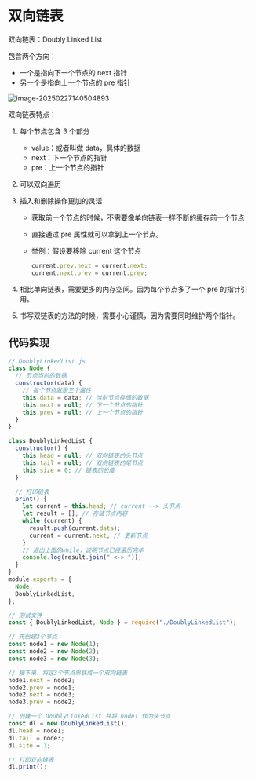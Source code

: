 # 双向链表

双向链表：Doubly Linked List

包含两个方向：

- 一个是指向下一个节点的 next 指针
- 另一个是指向上一个节点的 pre 指针

![image-20250227140504893](https://xiejie-typora.oss-cn-chengdu.aliyuncs.com/2025-02-27-060505.png)



双向链表特点：

1. 每个节点包含 3 个部分
   - value：或者叫做 data，具体的数据
   - next：下一个节点的指针
   - pre：上一个节点的指针

2. 可以双向遍历

3. 插入和删除操作更加的灵活

   - 获取前一个节点的时候，不需要像单向链表一样不断的缓存前一个节点

   - 直接通过 pre 属性就可以拿到上一个节点。

   - 举例：假设要移除 current 这个节点

     ```js
     current.prev.next = current.next;
     current.next.prev = current.prev;
     ```

4. 相比单向链表，需要更多的内存空间。因为每个节点多了一个 pre 的指针引用。
5. 书写双链表的方法的时候，需要小心谨慎，因为需要同时维护两个指针。



## 代码实现

```js
// DoublyLinkedList.js
class Node {
  // 节点当前的数据
  constructor(data) {
    // 每个节点就是三个属性
    this.data = data; // 当前节点存储的数据
    this.next = null; // 下一个节点的指针
    this.prev = null; // 上一个节点的指针
  }
}

class DoublyLinkedList {
  constructor() {
    this.head = null; // 双向链表的头节点
    this.tail = null; // 双向链表的尾节点
    this.size = 0; // 链表的长度
  }

  // 打印链表
  print() {
    let current = this.head; // current --> 头节点
    let result = []; // 存储节点内容
    while (current) {
      result.push(current.data);
      current = current.next; // 更新节点
    }
    // 退出上面的while，说明节点已经遍历完毕
    console.log(result.join(" <-> "));
  }
}
module.exports = {
  Node,
  DoublyLinkedList,
};
```

```js
// 测试文件
const { DoublyLinkedList, Node } = require("./DoublyLinkedList");

// 先创建3个节点
const node1 = new Node(1);
const node2 = new Node(2);
const node3 = new Node(3);

// 接下来，将这3个节点串联成一个双向链表
node1.next = node2;
node2.prev = node1;
node2.next = node3;
node3.prev = node2;

// 创建一个 DoublyLinkedList 并将 node1 作为头节点
const dl = new DoublyLinkedList();
dl.head = node1;
dl.tail = node3;
dl.size = 3;

// 打印双向链表
dl.print();
```

